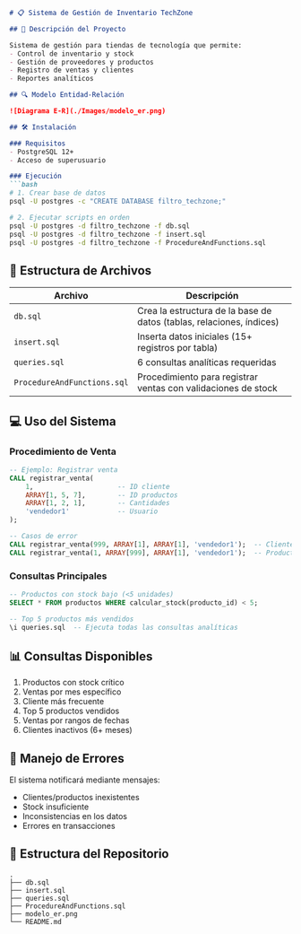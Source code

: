 ```markdown
# 📋 Sistema de Gestión de Inventario TechZone

## 📌 Descripción del Proyecto

Sistema de gestión para tiendas de tecnología que permite:
- Control de inventario y stock
- Gestión de proveedores y productos
- Registro de ventas y clientes
- Reportes analíticos

## 🔍 Modelo Entidad-Relación

![Diagrama E-R](./Images/modelo_er.png)

## 🛠 Instalación

### Requisitos
- PostgreSQL 12+
- Acceso de superusuario

### Ejecución
```bash
# 1. Crear base de datos
psql -U postgres -c "CREATE DATABASE filtro_techzone;"

# 2. Ejecutar scripts en orden
psql -U postgres -d filtro_techzone -f db.sql
psql -U postgres -d filtro_techzone -f insert.sql
psql -U postgres -d filtro_techzone -f ProcedureAndFunctions.sql
```

## 📂 Estructura de Archivos

| Archivo                | Descripción                                                                 |
|------------------------|-----------------------------------------------------------------------------|
| `db.sql`               | Crea la estructura de la base de datos (tablas, relaciones, índices)        |
| `insert.sql`           | Inserta datos iniciales (15+ registros por tabla)                          |
| `queries.sql`          | 6 consultas analíticas requeridas                                          |
| `ProcedureAndFunctions.sql` | Procedimiento para registrar ventas con validaciones de stock           |

## 💻 Uso del Sistema

### Procedimiento de Venta
```sql
-- Ejemplo: Registrar venta
CALL registrar_venta(
    1,                     -- ID cliente
    ARRAY[1, 5, 7],        -- ID productos
    ARRAY[1, 2, 1],        -- Cantidades
    'vendedor1'            -- Usuario
);

-- Casos de error
CALL registrar_venta(999, ARRAY[1], ARRAY[1], 'vendedor1');  -- Cliente inexistente
CALL registrar_venta(1, ARRAY[999], ARRAY[1], 'vendedor1');  -- Producto inexistente
```

### Consultas Principales
```sql
-- Productos con stock bajo (<5 unidades)
SELECT * FROM productos WHERE calcular_stock(producto_id) < 5;

-- Top 5 productos más vendidos
\i queries.sql  -- Ejecuta todas las consultas analíticas
```

## 📊 Consultas Disponibles

1. Productos con stock crítico
2. Ventas por mes específico
3. Cliente más frecuente
4. Top 5 productos vendidos
5. Ventas por rangos de fechas
6. Clientes inactivos (6+ meses)

## 🚨 Manejo de Errores

El sistema notificará mediante mensajes:
- Clientes/productos inexistentes
- Stock insuficiente
- Inconsistencias en los datos
- Errores en transacciones

## 📌 Estructura del Repositorio
```
.
├── db.sql
├── insert.sql
├── queries.sql
├── ProcedureAndFunctions.sql
├── modelo_er.png
└── README.md
```